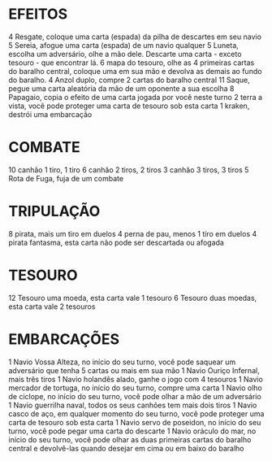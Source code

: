 
# EFEITOS
4	Resgate,	coloque uma carta (espada) da pilha de descartes em seu navio
5	Sereia,	afogue uma carta (espada) de um navio qualquer
5	Luneta,	escolha um adversário, olhe a mão dele. Descarte uma carta - exceto tesouro - que encontrar lá.
6	mapa do tesouro,	olhe as 4 primeiras cartas do baralho central, coloque uma em sua mão e devolva as demais ao fundo do baralho.
4	Anzol duplo,	compre 2 cartas do baralho central
11	Saque,	pegue uma carta aleatória da mão de um oponente a sua escolha
8	Papagaio,	copia o efeito de uma carta jogada por você neste turno
2	terra a vista, você pode proteger uma carta de tesouro sob esta carta
1	kraken, destrói uma embarcação

# COMBATE
10	canhão 1 tiro,	1 tiro
6	canhão 2 tiros,	2 tiros
3	canhão 3 tiros,	3 tiros
5	Rota de Fuga,	fuja de um combate

# TRIPULAÇÃO
8	pirata,	mais um tiro em duelos
4	perna de pau,	menos 1 tiro em duelos
4	pirata fantasma,	esta carta não pode ser descartada ou afogada

# TESOURO
12	Tesouro uma moeda,	esta carta vale 1 tesouro
6	Tesouro duas moedas,	esta carta vale 2 tesouros

# EMBARCAÇÕES
1	Navio Vossa Alteza,	no início do seu turno, você pode saquear um adversário que tenha 5 cartas ou mais em sua mão
1	Navio Ouriço Infernal,	mais três tiros
1	Navio holandês alado,	ganhe o jogo com 4 tesouros
1	Navio mercador de tortuga,	no início do seu turno, compre uma carta
1	Navio olho de ciclope,	no início do seu turno, você pode olhar a mão de um adversário
1	Navio guerrilha naval,	todos os seus canhões tem mais dois tiros
1	Navio casco de aço,	em qualquer momento do seu turno, você pode proteger uma carta de tesouro sob esta carta
1	Navio servo de poseidon,	no início do seu turno, você pode pegar uma carta do descarte
1	Navio oráculo do mar,	no início do seu turno, você pode olhar as duas primeiras cartas do baralho central e devolvê-las quando desejar em cima ou em baixo do baralho